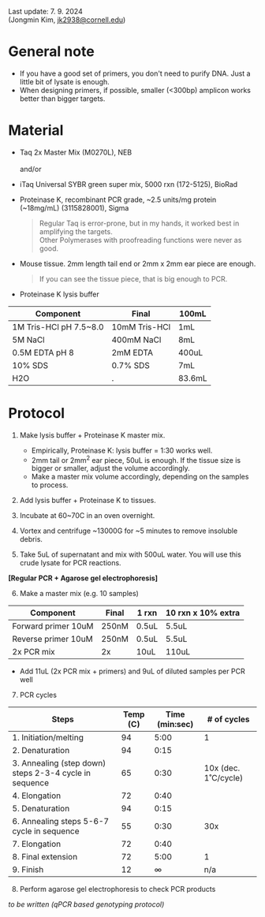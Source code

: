 Last update: 7. 9. 2024 <br>
(Jongmin Kim, jk2938@cornell.edu)

# General note
- If you have a good set of primers, you don't need to purify DNA. Just a little bit of lysate is enough.
- When designing primers, if possible, smaller (<300bp) amplicon works better than bigger targets.

# Material
- Taq 2x Master Mix  (M0270L), NEB <br><br>
and/or
- iTaq Universal SYBR green super mix, 5000 rxn  (172-5125), BioRad
- Proteinase K, recombinant PCR grade, ~2.5 units/mg protein (~18mg/mL) (3115828001), Sigma 


  > Regular Taq is error-prone, but in my hands, it worked best in amplifying the targets.<br>
  > Other Polymerases with proofreading functions were never as good.

- Mouse tissue. 2mm length tail end or 2mm x 2mm ear piece are enough.
  > If you can see the tissue piece, that is big enough to PCR.

- Proteinase K lysis buffer
  
|Component| Final| 100mL | 
|---------|----------|--|
|1M Tris-HCl pH 7.5~8.0|10mM Tris-HCl|1mL|
|5M NaCl| 400mM NaCl|8mL|
|0.5M EDTA pH 8|2mM EDTA|400uL|
|10% SDS|0.7% SDS|7mL|
|H2O| .|83.6mL|


# Protocol

1. Make lysis buffer + Proteinase K master mix.
    - Empirically, Proteinase K: lysis buffer = 1:30 works well.
    - 2mm tail or 2mm<sup>2</sup> ear piece, 50uL is enough. If the tissue size is bigger or smaller, adjust the volume accordingly.
    - Make a master mix volume accordingly, depending on the samples to process.
      
2. Add lysis buffer + Proteinase K to tissues.
   
3. Incubate at 60~70C in an oven overnight.

4. Vortex and centrifuge ~13000G for ~5 minutes to remove insoluble debris.

5. Take 5uL of supernatant and mix with 500uL water. You will use this crude lysate for PCR reactions.

<b>[Regular PCR + Agarose gel electrophoresis]</b>

6. Make a master mix (e.g. 10 samples)
   
|Component| Final| 1 rxn | 10 rxn x 10% extra| 
|--|--|--|--|
|Forward primer 10uM|250nM|0.5uL|5.5uL|
|Reverse primer 10uM|250nM|0.5uL|5.5uL|
|2x PCR mix|2x|10uL|110uL|

  - Add 11uL (2x PCR mix + primers) and 9uL of diluted samples per PCR well

7. PCR cycles

|Steps| Temp (C)| Time (min:sec) | # of cycles| 
|--|--|--|--|
|1. Initiation/melting|94|5:00|1|
|2.  Denaturation|94|	0:15| |	
|3.  Annealing (step down) steps 2-3-4 cycle in sequence|	65|	0:30|	10x (dec. 1˚C/cycle)|
|4.  Elongation         	|72|	0:40	| |
|5.  Denaturation|  	94	|0:15	| |
|6.  Annealing steps 5-6-7 cycle in sequence|	55|	0:30|	30x|
|7.  Elongation|	72	|0:40| |	
|8.  Final extension|	72|	5:00	|1|
|9.  Finish| 	12|	∞	|n/a|

8. Perform agarose gel electrophoresis to check PCR products

<i>to be written (qPCR based genotyping protocol)</i>
